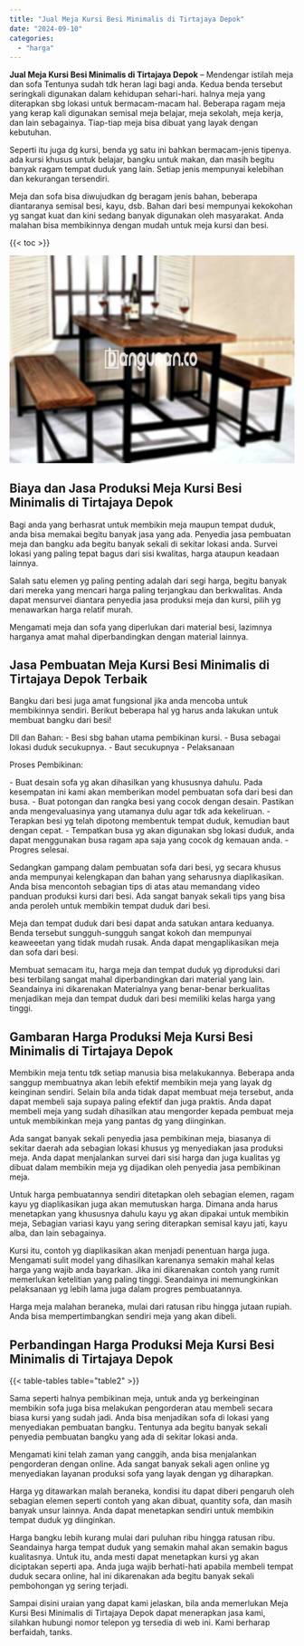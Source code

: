 ```yaml
---
title: "Jual Meja Kursi Besi Minimalis di Tirtajaya Depok"
date: "2024-09-10"
categories: 
  - "harga"
---
```


**Jual Meja Kursi Besi Minimalis di Tirtajaya Depok** – Mendengar istilah meja dan sofa Tentunya sudah tdk heran lagi bagi anda. Kedua benda tersebut seringkali digunakan dalam kehidupan sehari-hari. halnya meja yang diterapkan sbg lokasi untuk bermacam-macam hal. Beberapa ragam meja yang kerap kali digunakan semisal meja belajar, meja sekolah, meja kerja, dan lain sebagainya. Tiap-tiap meja bisa dibuat yang layak dengan kebutuhan.

Seperti itu juga dg kursi, benda yg satu ini bahkan bermacam-jenis tipenya. ada kursi khusus untuk belajar, bangku untuk makan, dan masih begitu banyak ragam tempat duduk yang lain. Setiap jenis mempunyai kelebihan dan kekurangan tersendiri.

Meja dan sofa bisa diwujudkan dg beragam jenis bahan, beberapa diantaranya semisal besi, kayu, dsb. Bahan dari besi mempunyai kekokohan yg sangat kuat dan kini sedang banyak digunakan oleh masyarakat. Anda malahan bisa membikinnya dengan mudah untuk meja kursi dan besi.

{{< toc >}}

![Jual Meja Kursi Besi Minimalis di Tirtajaya Depok](/images/jual-meja-besi-murah01.png)

## Biaya dan Jasa Produksi Meja Kursi Besi Minimalis di Tirtajaya Depok

Bagi anda yang berhasrat untuk membikin meja maupun tempat duduk, anda bisa memakai begitu banyak jasa yang ada. Penyedia jasa pembuatan meja dan bangku ada begitu banyak sekali di sekitar lokasi anda. Survei lokasi yang paling tepat bagus dari sisi kwalitas, harga ataupun keadaan lainnya.

Salah satu elemen yg paling penting adalah dari segi harga, begitu banyak dari mereka yang mencari harga paling terjangkau dan berkwalitas. Anda dapat mensurvei diantara penyedia jasa produksi meja dan kursi, pilih yg menawarkan harga relatif murah.

Mengamati meja dan sofa yang diperlukan dari material besi, lazimnya harganya amat mahal diperbandingkan dengan material lainnya.

## Jasa Pembuatan Meja Kursi Besi Minimalis di Tirtajaya Depok Terbaik

Bangku dari besi juga amat fungsional jika anda mencoba untuk membikinnya sendiri. Berikut beberapa hal yg harus anda lakukan untuk membuat bangku dari besi!

Dll dan Bahan: - Besi sbg bahan utama pembikinan kursi. - Busa sebagai lokasi duduk secukupnya. - Baut secukupnya - Pelaksanaan

Proses Pembikinan:

\- Buat desain sofa yg akan dihasilkan yang khususnya dahulu. Pada kesempatan ini kami akan memberikan model pembuatan sofa dari besi dan busa. - Buat potongan dan rangka besi yang cocok dengan desain. Pastikan anda mengevaluasinya yang utamanya dulu agar tdk ada kekeliruan. - Terapkan besi yg telah dipotong membentuk tempat duduk, kemudian baut dengan cepat. - Tempatkan busa yg akan digunakan sbg lokasi duduk, anda dapat menggunakan busa ragam apa saja yang cocok dg kemauan anda. - Progres selesai.

Sedangkan gampang dalam pembuatan sofa dari besi, yg secara khusus anda mempunyai kelengkapan dan bahan yang seharusnya diaplikasikan. Anda bisa mencontoh sebagian tips di atas atau memandang video panduan produksi kursi dari besi. Ada sangat banyak sekali tips yang bisa anda peroleh untuk membikin tempat duduk dari besi.

Meja dan tempat duduk dari besi dapat anda satukan antara keduanya. Benda tersebut sungguh-sungguh sangat kokoh dan mempunyai keaweeetan yang tidak mudah rusak. Anda dapat mengaplikasikan meja dan sofa dari besi.

Membuat semacam itu, harga meja dan tempat duduk yg diproduksi dari besi terbilang sangat mahal diperbandingkan dari material yang lain. Seandainya ini dikarenakan Materialnya yang benar-benar berkualitas menjadikan meja dan tempat duduk dari besi memiliki kelas harga yang tinggi.

## Gambaran Harga Produksi Meja Kursi Besi Minimalis di Tirtajaya Depok

Membikin meja tentu tdk setiap manusia bisa melakukannya. Beberapa anda sanggup membuatnya akan lebih efektif membikin meja yang layak dg keinginan sendiri. Selain bila anda tidak dapat membuat meja tersebut, anda dapat membeli saja supaya paling efektif dan juga praktis. Anda dapat membeli meja yang sudah dihasilkan atau mengorder kepada pembuat meja untuk membikinkan meja yang pantas dg yang diinginkan.

Ada sangat banyak sekali penyedia jasa pembikinan meja, biasanya di sekitar daerah ada sebagian lokasi khusus yg menyediakan jasa produksi meja. Anda dapat menjalankan survei dari sisi harga dan juga kualitas yg dibuat dalam membikin meja yg dijadikan oleh penyedia jasa pembikinan meja.

Untuk harga pembuatannya sendiri ditetapkan oleh sebagian elemen, ragam kayu yg diaplikasikan juga akan memutuskan harga. Dimana anda harus menetapkan yang khususnya dahulu kayu yg akan dipakai untuk membikin meja, Sebagian variasi kayu yang sering diterapkan semisal kayu jati, kayu alba, dan lain sebagainya.

Kursi itu, contoh yg diaplikasikan akan menjadi penentuan harga juga. Mengamati sulit model yang dihasilkan karenanya semakin mahal kelas harga yang wajib anda bayarkan. Jika ini dikarenakan contoh yang rumit memerlukan ketelitian yang paling tinggi. Seandainya ini memungkinkan pelaksanaan yg lebih lama juga dalam progres pembuatannya.

Harga meja malahan beraneka, mulai dari ratusan ribu hingga jutaan rupiah. Anda bisa mempertimbangkan sendiri meja yang akan dibeli.

## Perbandingan Harga Produksi Meja Kursi Besi Minimalis di Tirtajaya Depok

{{< table-tables table="table2" >}}

Sama seperti halnya pembikinan meja, untuk anda yg berkeinginan membikin sofa juga bisa melakukan pengorderan atau membeli secara biasa kursi yang sudah jadi. Anda bisa menjadikan sofa di lokasi yang menyediakan pembuatan bangku. Tentunya ada begitu banyak sekali penyedia pembuatan bangku yang ada di sekitar lokasi anda.

Mengamati kini telah zaman yang canggih, anda bisa menjalankan pengorderan dengan online. Ada sangat banyak sekali agen online yg menyediakan layanan produksi sofa yang layak dengan yg diharapkan.

Harga yg ditawarkan malah beraneka, kondisi itu dapat diberi pengaruh oleh sebagian elemen seperti contoh yang akan dibuat, quantity sofa, dan masih banyak unsur lainnya. Anda dapat menetapkan sendiri untuk membikin tempat duduk yg diinginkan.

Harga bangku lebih kurang mulai dari puluhan ribu hingga ratusan ribu. Seandainya harga tempat duduk yang semakin mahal akan semakin bagus kualitasnya. Untuk itu, anda mesti dapat menetapkan kursi yg akan diciptakan seperti apa. Anda juga wajib berhati-hati apabila membeli tempat duduk secara online, hal ini dikarenakan ada begitu banyak sekali pembohongan yg sering terjadi.

Sampai disini uraian yang dapat kami jelaskan, bila anda memerlukan Meja Kursi Besi Minimalis di Tirtajaya Depok dapat menerapkan jasa kami, silahkan hubungi nomor telepon yg tersedia di web ini. Kami berharap berfaidah, tanks.
